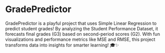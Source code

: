 # GradePredictor
GradePredictor is a playful project that uses Simple Linear Regression to predict student grades! By analyzing the Student Performance Dataset, it forecasts final grades (G3) based on second-period scores (G2). With fun visualizations and performance metrics like MSE and RMSE, this project transforms data into insights for smarter learning! 🎓✨
